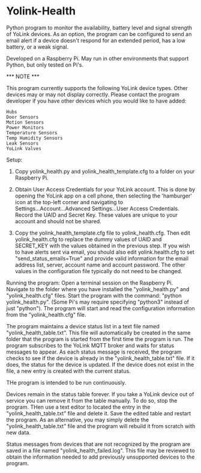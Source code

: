 # Yolink-Health
Python program to monitor the availability, battery level and signal strength of YoLink devices.  As an option, the program can
be configured to send an email alert if a device doesn't respond for an extended period, has a low battery, or a weak signal.

Developed on a Raspberry Pi.  May run in other environments that support Python, but only tested on Pi's.

*** NOTE *** 

This program currently supports the following YoLink device types.  Other devices may or may not display
correctly.  Please contact the program developer if you have other devices which you would like to have
added:

    Hubs
    Door Sensors
    Motion Sensors
    Power Monitors
    Temperature Sensors
    Temp Humidity Sensors
    Leak Sensors
    YoLink Valves

Setup:
   1. Copy yolink_health.py and yolink_health_template.cfg to a folder on your Raspberry Pi.
  
   2. Obtain User Access Credentials for your YoLink account.  This is done by opening the YoLink app on a cell phone, then selecting the 
      'hamburger' icon at the top-left corner and navigating to Settings...Account...Advanced Settings...User Access Credentials.  Record
      the UAID and Secret Key.  These values are unique to your account and should not be shared.
    
   3. Copy the yolink_health_template.cfg file to yolink_health.cfg.  Then edit yolink_health.cfg to replace the dummy values of UAID and SECRET_KEY
      with the values obtained in the previous step.  If you wish to have alerts sent via email, you should also edit yolink.health.cfg to set
      "send_status_emails=True" and provide valid information for the email address list, server, account name and account password.  The other
      values in the configuration file typically do not need to be changed.
     
     
     
Running the program:
   Open a terminal session on the Raspberry Pi.  Navigate to the folder where you have installed the "yolink_health.py" and "yolink_health.cfg" files.
   Start the program with the command: "python yolink_health.py".  (Some Pi's may require specifying "python3" instead of just "python").  The program
   will start and read the configuration information from the "yolink_health.cfg" file.
   
   The program maintains a device status list in a text file named "yolink_health_table.txt".  This file will automatically be created in the same
   folder that the program is started from the first time the program is run. The program subscribes to the YoLink MQTT broker and waits for status
   messages to appear.  As each status message is received, the program checks to see if the device is already in the "yolink_health_table.txt" file.
   If it does, the status for the device is updated.  If the device does not exist in the file, a new entry is created with the current status.  
   
   THe program is intended to be run continuously. 
   
   Devices remain in the status table forever.  If you take a YoLink device out of service you can remove it from the table manually.  To do so, stop
   the program.  THen use a text editor to located the entry in the "yolink_health_table.txt" file and delete it.  Save the edited table and restart
   the program.  As an alternative, you may simply delete the "yolink_health_table.txt" file and the program will rebuild it from scratch with new data.
      
   Status messages from devices that are not recognized by the program are saved in a file named "yolink_health_failed.log".  This file may be reviewed
   to obtain the information needed to add previously unsupported devices to the program.

     
  
   
